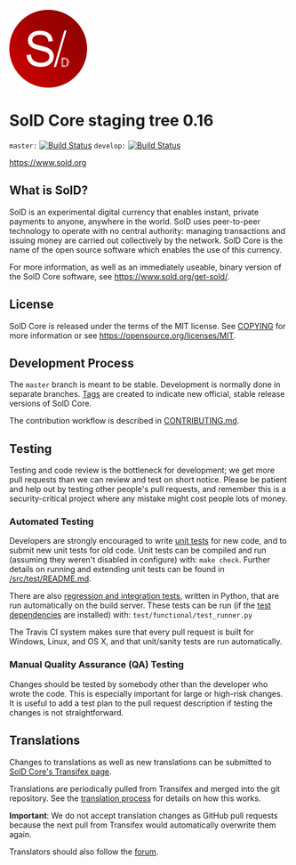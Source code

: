 ![INTICOIN](./src/qt/res/images/overlogo.png)

SolD Core staging tree 0.16
===========================

`master:` [![Build Status](https://travis-ci.org/soldpay/sold.svg?branch=master)](https://travis-ci.org/soldpay/sold) `develop:` [![Build Status](https://travis-ci.org/soldpay/sold.svg?branch=develop)](https://travis-ci.org/soldpay/sold/branches)

https://www.sold.org


What is SolD?
-------------

SolD is an experimental digital currency that enables instant, private
payments to anyone, anywhere in the world. SolD uses peer-to-peer technology
to operate with no central authority: managing transactions and issuing money
are carried out collectively by the network. SolD Core is the name of the open
source software which enables the use of this currency.

For more information, as well as an immediately useable, binary version of
the SolD Core software, see https://www.sold.org/get-sold/.


License
-------

SolD Core is released under the terms of the MIT license. See [COPYING](COPYING) for more
information or see https://opensource.org/licenses/MIT.

Development Process
-------------------

The `master` branch is meant to be stable. Development is normally done in separate branches.
[Tags](https://github.com/soldpay/sold/tags) are created to indicate new official,
stable release versions of SolD Core.

The contribution workflow is described in [CONTRIBUTING.md](CONTRIBUTING.md).

Testing
-------

Testing and code review is the bottleneck for development; we get more pull
requests than we can review and test on short notice. Please be patient and help out by testing
other people's pull requests, and remember this is a security-critical project where any mistake might cost people
lots of money.

### Automated Testing

Developers are strongly encouraged to write [unit tests](src/test/README.md) for new code, and to
submit new unit tests for old code. Unit tests can be compiled and run
(assuming they weren't disabled in configure) with: `make check`. Further details on running
and extending unit tests can be found in [/src/test/README.md](/src/test/README.md).

There are also [regression and integration tests](/test), written
in Python, that are run automatically on the build server.
These tests can be run (if the [test dependencies](/test) are installed) with: `test/functional/test_runner.py`

The Travis CI system makes sure that every pull request is built for Windows, Linux, and OS X, and that unit/sanity tests are run automatically.

### Manual Quality Assurance (QA) Testing

Changes should be tested by somebody other than the developer who wrote the
code. This is especially important for large or high-risk changes. It is useful
to add a test plan to the pull request description if testing the changes is
not straightforward.

Translations
------------

Changes to translations as well as new translations can be submitted to
[SolD Core's Transifex page](https://www.transifex.com/projects/p/sold/).

Translations are periodically pulled from Transifex and merged into the git repository. See the
[translation process](doc/translation_process.md) for details on how this works.

**Important**: We do not accept translation changes as GitHub pull requests because the next
pull from Transifex would automatically overwrite them again.

Translators should also follow the [forum](https://www.sold.org/forum/topic/sold-worldwide-collaboration.88/).
